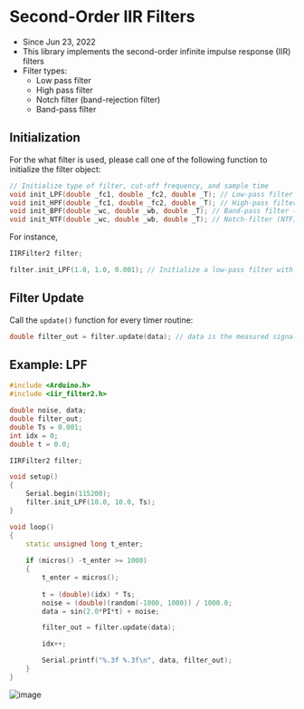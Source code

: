 # Second-Order IIR Filters

- Since Jun 23, 2022
- This library implements the second-order infinite impulse response (IIR) filters
- Filter types:
  - Low pass filter
  - High pass filter
  - Notch filter (band-rejection filter)
  - Band-pass filter

## Initialization

For the what filter is used, please call one of the following function to initialize the filter object:

```cpp
// Initialize type of filter, cut-off frequency, and sample time
void init_LPF(double _fc1, double _fc2, double _T); // Low-pass filter (LPF)
void init_HPF(double _fc1, double _fc2, double _T); // High-pass filter (HPF)
void init_BPF(double _wc, double _wb, double _T); // Band-pass filter (BPF)
void init_NTF(double _wc, double _wb, double _T); // Notch-filter (NTF)
```

For instance,

```cpp
IIRFilter2 filter;

filter.init_LPF(1.0, 1.0, 0.001); // Initialize a low-pass filter with double cut-off frequency 1.0 and with the sampling interval of 0.001 seconds.
```

## Filter Update

Call the `update()` function for every timer routine:

```cpp
double filter_out = filter.update(data); // data is the measured signal to be filtered.
```

## Example: LPF

```cpp
#include <Arduino.h>
#include <iir_filter2.h>

double noise, data;
double filter_out;
double Ts = 0.001;
int idx = 0;
double t = 0.0;

IIRFilter2 filter;

void setup()
{
    Serial.begin(115200);
    filter.init_LPF(10.0, 10.0, Ts);
}

void loop()
{
    static unsigned long t_enter;
    
    if (micros() -t_enter >= 1000)
    {
        t_enter = micros();
        
        t = (double)(idx) * Ts;        
        noise = (double)(random(-1000, 1000)) / 1000.0;    
        data = sin(2.0*PI*t) + noise;

        filter_out = filter.update(data);

        idx++;

        Serial.printf("%.3f %.3f\n", data, filter_out);
    }
}
```
![image](https://user-images.githubusercontent.com/91120147/221400779-43297500-d633-4265-bbe1-6b017a49da48.png)
